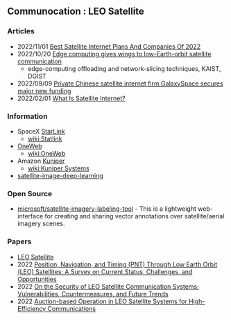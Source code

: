 ## Communocation : LEO Satellite


### Articles
- 2022/11/01 [Best Satellite Internet Plans And Companies Of 2022](https://www.forbes.com/home-improvement/internet/best-satellite-internet/)
- 2022/10/20 [Edge computing gives wings to low-Earth-orbit satellite communication](https://techxplore.com/news/2022-10-edge-wings-low-earth-orbit-satellite.html)
	- edge-computing offloading and network-slicing techniques, KAIST, DGIST
- 2022/09/09 [Private Chinese satellite internet firm GalaxySpace secures major new funding](https://spacenews.com/private-chinese-satellite-internet-firm-galaxyspace-secures-major-new-funding/)
- 2022/02/01 [What Is Satellite Internet?](https://www.satelliteinternet.com/resources/what-is-satellite-internet/)


### Information
- SpaceX [StarLink](https://www.starlink.com/)
	- [wiki:Statlink](https://en.wikipedia.org/wiki/Starlink)
- [OneWeb](https://oneweb.net/)
	- [wiki:OneWeb](https://en.wikipedia.org/wiki/OneWeb)
- Amazon [Kuniper]() 
	- [wiki:Kuniper Systems](https://en.wikipedia.org/wiki/Kuiper_Systems)
- [satellite-image-deep-learning](https://www.satellite-image-deep-learning.com/)



### Open Source
- [microsoft/satellite-imagery-labeling-tool](https://github.com/microsoft/satellite-imagery-labeling-tool) - This is a lightweight web-interface for creating and sharing vector annotations over satellite/aerial imagery scenes.


### Papers
- [LEO Satellite](https://arxiv.org/search/?query=LEO+Satellite&searchtype=all&source=header)
- 2022 [Position, Navigation, and Timing (PNT) Through Low Earth Orbit (LEO) Satellites: A Survey on Current Status, Challenges, and Opportunities](https://ieeexplore.ieee.org/stamp/stamp.jsp?tp=&arnumber=9840374)
- 2022 [On the Security of LEO Satellite Communication Systems: Vulnerabilities, Countermeasures, and Future Trends](https://arxiv.org/abs/2201.03063)
- 2022 [Auction-based Operation in LEO Satellite Systems for High-Efficiency Communications](https://arxiv.org/abs/2211.09787)



